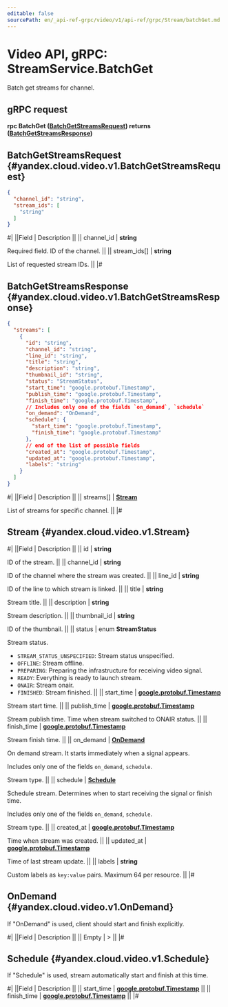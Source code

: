 ```yaml
---
editable: false
sourcePath: en/_api-ref-grpc/video/v1/api-ref/grpc/Stream/batchGet.md
---
```


# Video API, gRPC: StreamService.BatchGet

Batch get streams for channel.

## gRPC request

**rpc BatchGet ([BatchGetStreamsRequest](#yandex.cloud.video.v1.BatchGetStreamsRequest)) returns ([BatchGetStreamsResponse](#yandex.cloud.video.v1.BatchGetStreamsResponse))**

## BatchGetStreamsRequest {#yandex.cloud.video.v1.BatchGetStreamsRequest}

```json
{
  "channel_id": "string",
  "stream_ids": [
    "string"
  ]
}
```

#|
||Field | Description ||
|| channel_id | **string**

Required field. ID of the channel. ||
|| stream_ids[] | **string**

List of requested stream IDs. ||
|#

## BatchGetStreamsResponse {#yandex.cloud.video.v1.BatchGetStreamsResponse}

```json
{
  "streams": [
    {
      "id": "string",
      "channel_id": "string",
      "line_id": "string",
      "title": "string",
      "description": "string",
      "thumbnail_id": "string",
      "status": "StreamStatus",
      "start_time": "google.protobuf.Timestamp",
      "publish_time": "google.protobuf.Timestamp",
      "finish_time": "google.protobuf.Timestamp",
      // Includes only one of the fields `on_demand`, `schedule`
      "on_demand": "OnDemand",
      "schedule": {
        "start_time": "google.protobuf.Timestamp",
        "finish_time": "google.protobuf.Timestamp"
      },
      // end of the list of possible fields
      "created_at": "google.protobuf.Timestamp",
      "updated_at": "google.protobuf.Timestamp",
      "labels": "string"
    }
  ]
}
```

#|
||Field | Description ||
|| streams[] | **[Stream](#yandex.cloud.video.v1.Stream)**

List of streams for specific channel. ||
|#

## Stream {#yandex.cloud.video.v1.Stream}

#|
||Field | Description ||
|| id | **string**

ID of the stream. ||
|| channel_id | **string**

ID of the channel where the stream was created. ||
|| line_id | **string**

ID of the line to which stream is linked. ||
|| title | **string**

Stream title. ||
|| description | **string**

Stream description. ||
|| thumbnail_id | **string**

ID of the thumbnail. ||
|| status | enum **StreamStatus**

Stream status.

- `STREAM_STATUS_UNSPECIFIED`: Stream status unspecified.
- `OFFLINE`: Stream offline.
- `PREPARING`: Preparing the infrastructure for receiving video signal.
- `READY`: Everything is ready to launch stream.
- `ONAIR`: Stream onair.
- `FINISHED`: Stream finished. ||
|| start_time | **[google.protobuf.Timestamp](https://developers.google.com/protocol-buffers/docs/reference/google.protobuf#timestamp)**

Stream start time. ||
|| publish_time | **[google.protobuf.Timestamp](https://developers.google.com/protocol-buffers/docs/reference/google.protobuf#timestamp)**

Stream publish time. Time when stream switched to ONAIR status. ||
|| finish_time | **[google.protobuf.Timestamp](https://developers.google.com/protocol-buffers/docs/reference/google.protobuf#timestamp)**

Stream finish time. ||
|| on_demand | **[OnDemand](#yandex.cloud.video.v1.OnDemand)**

On demand stream. It starts immediately when a signal appears.

Includes only one of the fields `on_demand`, `schedule`.

Stream type. ||
|| schedule | **[Schedule](#yandex.cloud.video.v1.Schedule)**

Schedule stream. Determines when to start receiving the signal or finish time.

Includes only one of the fields `on_demand`, `schedule`.

Stream type. ||
|| created_at | **[google.protobuf.Timestamp](https://developers.google.com/protocol-buffers/docs/reference/google.protobuf#timestamp)**

Time when stream was created. ||
|| updated_at | **[google.protobuf.Timestamp](https://developers.google.com/protocol-buffers/docs/reference/google.protobuf#timestamp)**

Time of last stream update. ||
|| labels | **string**

Custom labels as `` key:value `` pairs. Maximum 64 per resource. ||
|#

## OnDemand {#yandex.cloud.video.v1.OnDemand}

If "OnDemand" is used, client should start and finish explicitly.

#|
||Field | Description ||
|| Empty | > ||
|#

## Schedule {#yandex.cloud.video.v1.Schedule}

If "Schedule" is used, stream automatically start and finish at this time.

#|
||Field | Description ||
|| start_time | **[google.protobuf.Timestamp](https://developers.google.com/protocol-buffers/docs/reference/google.protobuf#timestamp)** ||
|| finish_time | **[google.protobuf.Timestamp](https://developers.google.com/protocol-buffers/docs/reference/google.protobuf#timestamp)** ||
|#